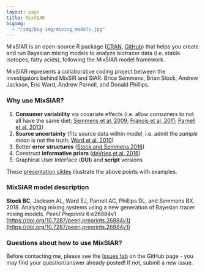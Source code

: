 ```yaml
---
layout: page
title: MixSIAR
bigimg:
  - "/img/big-img/mixing_models.jpg"
---
```


MixSIAR is an open-source R package ([CRAN](https://cran.r-project.org/package=MixSIAR), [GitHub](https://github.com/brianstock/MixSIAR)) that helps you create and run Bayesian mixing models to analyze biotracer data (i.e. stable isotopes, fatty acids), following the MixSIAR model framework.

MixSIAR represents a collaborative coding project between the investigators behind MixSIR and SIAR: Brice Semmens, Brian Stock, Andrew Jackson, Eric Ward, Andrew Parnell, and Donald Phillips.

### Why use MixSIAR?

1. **Consumer variability** via covariate effects (i.e. allow consumers to not all have the same diet; [Semmens et al. 2009](http://journals.plos.org/plosone/article?id=10.1371/journal.pone.0006187); [Francis et al. 2011](http://onlinelibrary.wiley.com/doi/10.1111/j.1461-0248.2011.01597.x/full); [Parnell et al. 2013](http://onlinelibrary.wiley.com/doi/10.1002/env.2221/full))
2. **Source uncertainty** (fits source data within model, i.e. admit the *sample mean* is not the truth; [Ward et al. 2010](http://pubs.acs.org/doi/abs/10.1021/es100053v))
3. Better **error structures** ([Stock and Semmens 2016](/pdf/Stock_Semmens_2016_unifying_error_structures.pdf))
4. Construct **informative priors** ([deVries et al. 2016](https://link.springer.com/article/10.1007/s00442-016-3667-5))
5. Graphical User Interface (**GUI**) and **script** versions

These [presentation slides](/pdf/mixsiar_sioSIgroup_052217.pdf) illustrate the above points with examples.

### MixSIAR model description

**Stock BC**, Jackson AL, Ward EJ, Parnell AC, Phillips DL, and Semmens BX. 2018. Analyzing mixing systems using a new generation of Bayesian tracer mixing models. *PeerJ Preprints* 6:e26884v1 [https://doi.org/10.7287/peerj.preprints.26884v1](https://doi.org/10.7287/peerj.preprints.26884v1)

### Questions about how to use MixSIAR?

Before contacting me, please see the [Issues tab](https://github.com/brianstock/MixSIAR/issues) on the GitHub page - you may find your question/answer already posted! If not, submit a new issue.

